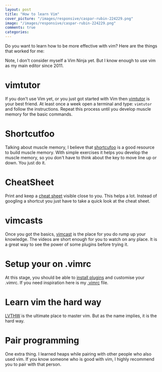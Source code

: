 ```yaml
---
layout: post
title: "How to learn Vim"
cover_picture: "/images/responsive/caspar-rubin-224229.png"
image: "/images/responsive/caspar-rubin-224229.png"
comments: true
categories:
---
```

Do you want to learn how to be more effective with vim? Here are the things that worked for me:

<!-- MORE -->

Note, I don't consider myself a Vim Ninja yet. But I know enough to use vim as my main editor since 2011.

# vimtutor

If you don't use Vim yet, or you just got started with Vim then [vimtutor](http://www2.geog.ucl.ac.uk/~plewis/teaching/unix/vimtutor) is your best friend.
At least once a week open a terminal and type: `vimtutor` and follow the instructions.
Repeat this process until you develop muscle memory for the basic commands.

# Shortcutfoo

Talking about muscle memory, I believe that [shortcufoo](http://www.shortcutfoo.com) is a good resource to build muscle memory.
With simple exercises it helps you develop the muscle memory, so you don't have to think about the key to move line up or down. You just do it.

# CheatSheet

Print and keep a [cheat sheet](http://www.viemu.com/a_vi_vim_graphical_cheat_sheet_tutorial.html) visible close to you. This helps a lot. Instead of googling a shortcut you just have to take a quick look at the cheat sheet.

# vimcasts
Once you got the basics, [vimcast](http://vimcasts.org) is the place for you do rump up your knowledge.
The videos are short enough for you to watch on any place. It is a great way to see the power of some plugins before trying it.

# Setup your on .vimrc
At this stage, you should be able to [install plugins](https://vimawesome.com/) and customise your .vimrc. If you need inspiration here is my [.vimrc](https://github.com/rogeralmeida/mydotfiles/blob/master/.vim/.vimrc) file.

# Learn vim the hard way
[LVTHW](http://learnvimscriptthehardway.stevelosh.com/) is the ultimate place to master vim. But as the name implies, it is the hard way.

# Pair programming
One extra thing. I learned heaps while pairing with other people who also used vim. If you know someone who is good with vim, I highly recommend you to pair with that person.
